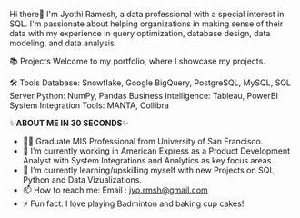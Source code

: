 Hi there👋
I'm Jyothi Ramesh, a data professional with a special interest in SQL. I'm passionate about helping organizations in making sense of their data with my experience in query optimization, 
database design, data modeling, and data analysis.

📚 Projects
Welcome to my portfolio, where I showcase my projects.

🛠️ Tools
Database: Snowflake, Google BigQuery, PostgreSQL, MySQL, SQL Server
Python: NumPy, Pandas
Business Intelligence: Tableau, PowerBI
System Integration Tools: MANTA, Collibra

✨**ABOUT ME IN 30 SECONDS**✨
- 👩‍🎓 Graduate MIS Professional from University of San Francisco.
- 🔭 I’m currently working in American Express as a Product Development Analyst with System Integrations and Analytics as key focus areas.
- 🌱 I’m currently learning/upskilling myself with new Projects on SQL, Python and Data Vizualizations.
- 📫 How to reach me: Email : jyo.rmsh@gmail.com
- ⚡ Fun fact: I love playing Badminton and baking cup cakes!

